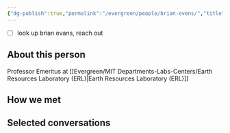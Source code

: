 ```yaml
---
{"dg-publish":true,"permalink":"/evergreen/people/brian-evens/","title":"Professor Emeritus, Geophysics","tags":["people","geo_eco"]}
---
```


- [ ] look up brian evans, reach out
## About this person
Professor Emeritus at [[Evergreen/MIT Departments-Labs-Centers/Earth Resources Laboratory (ERL)\|Earth Resources Laboratory (ERL)]]

## How we met


## Selected conversations

